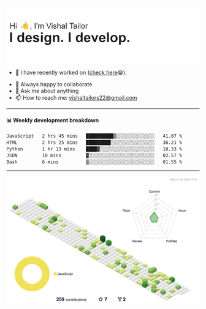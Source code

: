![Hi, I'm Vishal Tailor. I design. I develop.](https://github.com/vishaltailors/vishaltailors/blob/main/header.png?raw=true)

- 🔭 I have recently worked on ([check here](https://vishaltailor.com)😁).
<!-- - 🎦 Currently watching: JavaScript: The Hard Parts By Will Sentance. -->
- 👯 Always happy to collaborate.
- 💬 Ask me about anything
- 📫 How to reach me: <a href="mailto:vishaltailors22@gmail.com">vishaltailors22@gmail.com</a>

<hr /> 
<h4>📊 Weekly development breakdown</h4>
<!--START_SECTION:waka-->

```txt
JavaScript   2 hrs 45 mins   ██████████▒░░░░░░░░░░░░░░   41.07 %
HTML         2 hrs 25 mins   █████████░░░░░░░░░░░░░░░░   36.21 %
Python       1 hr 13 mins    ████▓░░░░░░░░░░░░░░░░░░░░   18.33 %
JSON         10 mins         ▓░░░░░░░░░░░░░░░░░░░░░░░░   02.57 %
Bash         6 mins          ▒░░░░░░░░░░░░░░░░░░░░░░░░   01.55 %
```

<!--END_SECTION:waka-->
<hr /> 

![](./profile-3d-contrib/profile-green-animate.svg)
